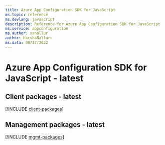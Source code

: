 ```yaml
---
title: Azure App Configuration SDK for JavaScript
ms.topic: reference
ms.devlang: javascript
description: Reference for Azure App Configuration SDK for JavaScript
ms.service: appconfiguration
ms.author: sanallur
author: HarshaNalluru
ms.data: 08/17/2022
---
```

# Azure App Configuration SDK for JavaScript - latest

## Client packages - latest
[!INCLUDE [client-packages](app-configuration-client-index.md)]
## Management packages - latest
[!INCLUDE [mgmt-packages](app-configuration-mgmt-index.md)]